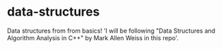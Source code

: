 # data-structures
Data structures from from basics!
'I will be following "Data Structures and Algorithm Analysis in C++" by Mark Allen Weiss in this repo'.
